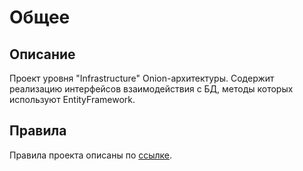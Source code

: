 # Общее

## Описание

Проект уровня "Infrastructure" Onion-архитектуры.
Содержит реализацию интерфейсов взаимодействия с БД, методы которых используют EntityFramework.

## Правила

Правила проекта описаны по [ссылке](https://wiki.yandex.ru/homepage/development-rules/net-core/infrastructure-project-level/).
